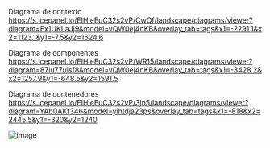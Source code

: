 Diagrama de contexto 
https://s.icepanel.io/EIHIeEuC32s2vP/CwOf/landscape/diagrams/viewer?diagram=Fx1UKLaJj9&model=vQW0ej4nKB&overlay_tab=tags&x1=-2291.1&x2=1123.1&y1=-7.5&y2=1624.6


Diagrama de componentes
https://s.icepanel.io/EIHIeEuC32s2vP/WR15/landscape/diagrams/viewer?diagram=87iu77uisf8&model=vQW0ej4nKB&overlay_tab=tags&x1=-3428.2&x2=1257.9&y1=-648.5&y2=1591.5




Diagrama de contenedores
https://s.icepanel.io/EIHIeEuC32s2vP/3jn5/landscape/diagrams/viewer?diagram=YAb0AKf346&model=yihtdja23ps&overlay_tab=tags&x1=-818&x2=2445.5&y1=-320&y2=1240

![image](https://github.com/user-attachments/assets/213fce15-9771-4cc1-a606-82915acf4f55)
